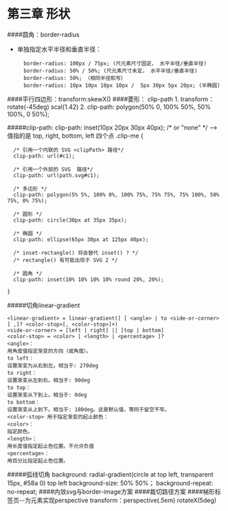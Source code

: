 #  第三章 形状

####圆角：border-radius
* 单独指定水平半径和垂直半径：
 	
		border-radius: 100px / 75px; (尺元素尺寸固定， 水平半径/垂直半径)
		border-radius: 50% / 50%; (尺元素尺寸未定， 水平半径/垂直半径)
		border-radius: 50%; （相同半径和写）
		border-radius: 10px 10px 10px 10px /  5px 30px 5px 20px; (半椭圆)
####平行四边形：transform:skewX()
####菱形： clip-path
	1. transform：rotate(-45deg) scal(1.42)
	2. 	clip-path: polygon(50% 0, 100% 50%, 50% 100%, 0 50%);

#####clip-path:
 clip-path: inset(10px 20px 30px 40px); /* or "none" */ --> 值指的是 top, right, bottom, left 四个点
.clip-me { 

	  /* 引用一个内联的 SVG <clipPath> 路径*/
	  clip-path: url(#c1); 
	
	  /* 引用一个外部的 SVG  路径*/
	  clip-path: url(path.svg#c1);
	
	  /* 多边形 */
	  clip-path: polygon(5% 5%, 100% 0%, 100% 75%, 75% 75%, 75% 100%, 50% 75%, 0% 75%);
	
	  /* 圆形 */
	  clip-path: circle(30px at 35px 35px);
	
	  /* 椭圆 */
	  clip-path: ellipse(65px 30px at 125px 40px);
	
	  /* inset-rectangle() 将会替代 inset() ? */
	  /* rectangle() 有可能出现于 SVG 2 */
	
	  /* 圆角 */
	  clip-path: inset(10% 10% 10% 10% round 20%, 20%);
	
	}
#####切角linear-gradient

	<linear-gradient> = linear-gradient([ [ <angle> | to <side-or-corner> ] ,]? <color-stop>[, <color-stop>]+)
	<side-or-corner> = [left | right] || [top | bottom]
	<color-stop> = <color> [ <length> | <percentage> ]?
	<angle>：
	用角度值指定渐变的方向（或角度）。
	to left：
	设置渐变为从右到左。相当于: 270deg
	to right：
	设置渐变从左到右。相当于: 90deg
	to top：
	设置渐变从下到上。相当于: 0deg
	to bottom：
	设置渐变从上到下。相当于: 180deg。这是默认值，等同于留空不写。
	<color-stop> 用于指定渐变的起止颜色：
	<color>：
	指定颜色。
	<length>：
	用长度值指定起止色位置。不允许负值
	<percentage>：
	用百分比指定起止色位置。

#####弧线切角
	background: radial-gradient(circle at top left, transparent 15px, #58a 0) top left
	background-size: 50% 50%；
	background-repeat: no-repeat;
####内敛svg与border-image方案
####裁切路径方案
####梯形标签页--为元素实现perspective
	transform：perspective(.5em) rotateX(5deg)

